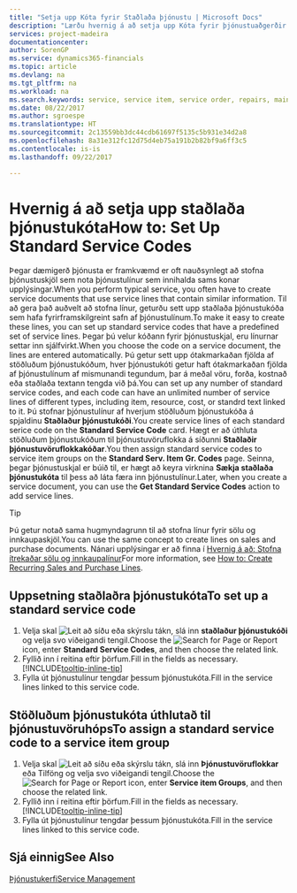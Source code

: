 ```yaml
---
title: "Setja upp Kóta fyrir Staðlaða þjónustu | Microsoft Docs"
description: "Lærðu hvernig á að setja upp Kóta fyrir þjónustuaðgerðir sem þú framkvæmir oft."
services: project-madeira
documentationcenter: 
author: SorenGP
ms.service: dynamics365-financials
ms.topic: article
ms.devlang: na
ms.tgt_pltfrm: na
ms.workload: na
ms.search.keywords: service, service item, service order, repairs, maintenance
ms.date: 08/22/2017
ms.author: sgroespe
ms.translationtype: HT
ms.sourcegitcommit: 2c13559bb3dc44cdb61697f5135c5b931e34d2a8
ms.openlocfilehash: 8a31e312fc12d75d4eb75a191b2b82bf9a6ff3c5
ms.contentlocale: is-is
ms.lasthandoff: 09/22/2017

---
```


# <a name="how-to-set-up-standard-service-codes"></a><span data-ttu-id="f1cf1-103">Hvernig á að setja upp staðlaða þjónustukóta</span><span class="sxs-lookup"><span data-stu-id="f1cf1-103">How to: Set Up Standard Service Codes</span></span>
<span data-ttu-id="f1cf1-104">Þegar dæmigerð þjónusta er framkvæmd er oft nauðsynlegt að stofna þjónustuskjöl sem nota þjónustulínur sem innihalda sams konar upplýsingar.</span><span class="sxs-lookup"><span data-stu-id="f1cf1-104">When you perform typical service, you often have to create service documents that use service lines that contain similar information.</span></span> <span data-ttu-id="f1cf1-105">Til að gera það auðvelt að stofna línur, geturðu sett upp staðlaða þjónustukóða sem hafa fyrirframskilgreint safn af þjónustulínum.</span><span class="sxs-lookup"><span data-stu-id="f1cf1-105">To make it easy to create these lines, you can set up standard service codes that have a predefined set of service lines.</span></span> <span data-ttu-id="f1cf1-106">Þegar þú velur kóðann fyrir þjónustuskjal, eru línurnar settar inn sjálfvirkt.</span><span class="sxs-lookup"><span data-stu-id="f1cf1-106">When you choose the code on a service document, the lines are entered automatically.</span></span> <span data-ttu-id="f1cf1-107">Þú getur sett upp ótakmarkaðan fjölda af stöðluðum þjónustukóðum, hver þjónustukóti getur haft ótakmarkaðan fjölda af þjónustulínum af mismunandi tegundum, þar á meðal vöru, forða, kostnað eða staðlaða textann tengda við þá.</span><span class="sxs-lookup"><span data-stu-id="f1cf1-107">You can set up any number of standard service codes, and each code can have an unlimited number of service lines of different types, including item, resource, cost, or standrd text linked to it.</span></span> <span data-ttu-id="f1cf1-108">Þú stofnar þjónustulínur af hverjum stöðluðum þjónustukóða á spjaldinu **Staðlaður þjónustukóði**.</span><span class="sxs-lookup"><span data-stu-id="f1cf1-108">You create service lines of each standard serice code on the **Standard Service Code** card.</span></span> <span data-ttu-id="f1cf1-109">Hægt er að úthluta stöðluðum þjónustukóðum til þjónustuvöruflokka á síðunni **Staðlaðir þjónustuvöruflokkakóðar**.</span><span class="sxs-lookup"><span data-stu-id="f1cf1-109">You then assign standard service codes to service item groups on the **Standard Serv. Item Gr. Codes** page.</span></span> <span data-ttu-id="f1cf1-110">Seinna, þegar þjónustuskjal er búið til, er hægt að keyra virknina **Sækja staðlaða þjónustukóta** til þess að láta færa inn þjónustulínur.</span><span class="sxs-lookup"><span data-stu-id="f1cf1-110">Later, when you create a service document, you can use the **Get Standard Service Codes** action to add service lines.</span></span>  
  
> [!Tip]
>  <span data-ttu-id="f1cf1-111">Þú getur notað sama hugmyndagrunn til að stofna línur fyrir sölu og innkaupaskjöl.</span><span class="sxs-lookup"><span data-stu-id="f1cf1-111">You can use the same concept to create lines on sales and purchase documents.</span></span> <span data-ttu-id="f1cf1-112">Nánari upplýsingar er að finna í [Hvernig á að: Stofna ítrekaðar sölu og innkaupalínur](sales-how-work-standard-lines.md)</span><span class="sxs-lookup"><span data-stu-id="f1cf1-112">For more information, see [How to: Create Recurring Sales and Purchase Lines](sales-how-work-standard-lines.md).</span></span>    
  
## <a name="to-set-up-a-standard-service-code"></a><span data-ttu-id="f1cf1-113">Uppsetning staðlaðra þjónustukóta</span><span class="sxs-lookup"><span data-stu-id="f1cf1-113">To set up a standard service code</span></span>    
1. <span data-ttu-id="f1cf1-114">Velja skal ![Leit að síðu eða skýrslu](media/ui-search/search_small.png "Leit að síðu eða skýrslu táknið") tákn, slá inn **staðlaður þjónustukóði** og velja svo viðeigandi tengil.</span><span class="sxs-lookup"><span data-stu-id="f1cf1-114">Choose the ![Search for Page or Report](media/ui-search/search_small.png "Search for Page or Report icon") icon, enter **Standard Service Codes**, and then choose the related link.</span></span>  
2. <span data-ttu-id="f1cf1-115">Fyllið inn í reitina eftir þörfum.</span><span class="sxs-lookup"><span data-stu-id="f1cf1-115">Fill in the fields as necessary.</span></span> [!INCLUDE[tooltip-inline-tip](includes/tooltip-inline-tip_md.md)]  
4. <span data-ttu-id="f1cf1-116">Fylla út þjónustulínur tengdar þessum þjónustukóta.</span><span class="sxs-lookup"><span data-stu-id="f1cf1-116">Fill in the service lines linked to this service code.</span></span>  

## <a name="to-assign-a-standard-service-code-to-a-service-item-group"></a><span data-ttu-id="f1cf1-117">Stöðluðum þjónustukóta úthlutað til þjónustuvöruhóps</span><span class="sxs-lookup"><span data-stu-id="f1cf1-117">To assign a standard service code to a service item group</span></span>
1. <span data-ttu-id="f1cf1-118">Velja skal ![Leit að síðu eða skýrslu](media/ui-search/search_small.png "Leit að síðu eða skýrslu táknið") tákn, slá inn **Þjónustuvöruflokkar** eða Tilföng og velja svo viðeigandi tengil.</span><span class="sxs-lookup"><span data-stu-id="f1cf1-118">Choose the ![Search for Page or Report](media/ui-search/search_small.png "Search for Page or Report icon") icon, enter **Service item Groups**, and then choose the related link.</span></span>  
2. <span data-ttu-id="f1cf1-119">Fyllið inn í reitina eftir þörfum.</span><span class="sxs-lookup"><span data-stu-id="f1cf1-119">Fill in the fields as necessary.</span></span> [!INCLUDE[tooltip-inline-tip](includes/tooltip-inline-tip_md.md)]
3. <span data-ttu-id="f1cf1-120">Fylla út þjónustulínur tengdar þessum þjónustukóta.</span><span class="sxs-lookup"><span data-stu-id="f1cf1-120">Fill in the service lines linked to this service code.</span></span>  

## <a name="see-also"></a><span data-ttu-id="f1cf1-121">Sjá einnig</span><span class="sxs-lookup"><span data-stu-id="f1cf1-121">See Also</span></span>
[<span data-ttu-id="f1cf1-122">Þjónustukerfi</span><span class="sxs-lookup"><span data-stu-id="f1cf1-122">Service Management</span></span>](service-service.md)
